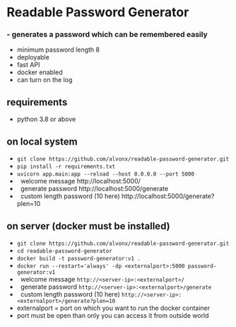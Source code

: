 # Readable Password Generator
### - generates a password which can be remembered easily

- minimum password length 8
- deployable 
- fast API
- docker enabled
- can turn on the log

## requirements
- python 3.8 or above

## on local system
- `git clone https://github.com/alvonx/readable-password-generator.git`
- `pip install -r requirements.txt`
- `uvicorn app.main:app --reload --host 0.0.0.0 --port 5000`
- &nbsp;&nbsp;welcome message http://localhost:5000/
- &nbsp;&nbsp;generate password http://localhost:5000/generate
- &nbsp;&nbsp;custom length password (10 here) http://localhost:5000/generate?plen=10

## on server (docker must be installed)
- `git clone https://github.com/alvonx/readable-password-generator.git`
- `cd readable-password-generator`
- `docker build -t password-generator:v1 .`
- `docker run --restart='always' -dp <externalport>:5000 password-generator:v1`
- &nbsp;&nbsp;welcome message `http://<server-ip>:<externalport>/`
- &nbsp;&nbsp;generate password `http://<server-ip>:<externalport>/generate`
- &nbsp;&nbsp;custom length password (10 here) `http://<server-ip>:<externalport>/generate?plen=10`
- externalport = port on which you want to run the docker container
- port must be open than only you can access it from outside world